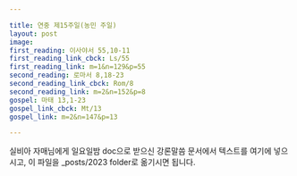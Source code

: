 ```yaml
---

title: 연중 제15주일(농민 주일)
layout: post 
image: 
first_reading: 이사야서 55,10-11
first_reading_link_cbck: Ls/55
first_reading_link: m=1&n=129&p=55
second_reading: 로마서 8,18-23
second_reading_link_cbck: Rom/8
second_reading_link: m=2&n=152&p=8
gospel: 마태 13,1-23
gospel_link_cbck: Mt/13
gospel_link: m=2&n=147&p=13

---
```



실비아 자매님에게 일요일밤 doc으로 받으신
강론말씀 문서에서
텍스트를 여기에 넣으시고,
이 파일을 _posts/2023 folder로 옮기시면 됩니다.
